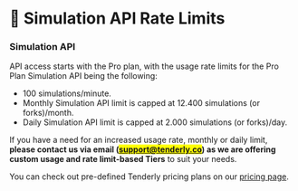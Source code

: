 # 💾 Simulation API Rate Limits

### Simulation API

API access starts with the Pro plan, with the usage rate limits for the Pro Plan Simulation API being the following:

* 100 simulations/minute.
* Monthly Simulation API limit is capped at 12.400 simulations (or forks)/month.
* Daily Simulation API limit is capped at 2.000 simulations (or forks)/day.

If you have a need for an increased usage rate, monthly or daily limit, **please contact us via email (**<mark style="color:purple;">**support@tenderly.co**</mark>**) as we are offering custom usage and rate limit-based Tiers** to suit your needs.

You can check out pre-defined Tenderly pricing plans on our [pricing page](https://tenderly.co/pricing/).

